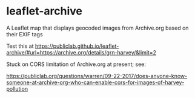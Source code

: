 # leaflet-archive

A Leaflet map that displays geocoded images from Archive.org based on their EXIF tags

Test this at https://publiclab.github.io/leaflet-archive/#url=https://archive.org/details/grn-harvey/&limit=2

Stuck on CORS limitation of Archive.org at present; see:

https://publiclab.org/questions/warren/09-22-2017/does-anyone-know-someone-at-archive-org-who-can-enable-cors-for-images-of-harvey-pollution 

